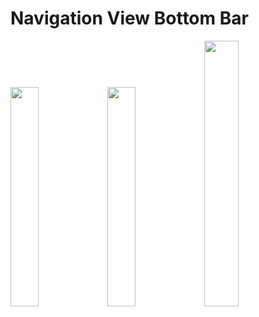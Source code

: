 # Navigation View Bottom Bar


<img src="https://github.com/Nucleus-Inc/NavigationBottomBar/blob/master/graphics/image_demo1.png" width="30%" /> 
<img src="https://github.com/Nucleus-Inc/NavigationBottomBar/blob/master/graphics/image_demo2.png" width="30%" /> 
<img src="https://github.com/Nucleus-Inc/NavigationBottomBar/blob/master/graphics/image_demo3.png" width="33%" />
